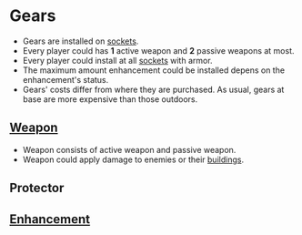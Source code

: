 # Gears
- Gears are installed on [sockets](https://github.com/Trevor802/Tac/blob/master/GameDesignDocument/Player/Sockets.md).
- Every player could has **1** active weapon and **2** passive weapons at most.
- Every player could install at all [sockets](https://github.com/Trevor802/Tac/blob/master/GameDesignDocument/Player/Sockets.md) with armor.
- The maximum amount enhancement could be installed depens on the enhancement's status.
- Gears' costs differ from where they are purchased. As usual, gears at base are more expensive than those outdoors.

## [Weapon](https://github.com/Trevor802/Tac/blob/master/GameDesignDocument/Player/Gears/Weapon.md)
- Weapon consists of active weapon and passive weapon.
- Weapon could apply damage to enemies or their [buildings](https://github.com/Trevor802/Tac/blob/master/GameDesignDocument/Buildings.md).

## Protector

## [Enhancement](https://github.com/Trevor802/Tac/blob/master/GameDesignDocument/Gears/Player/Enhancement.md)
